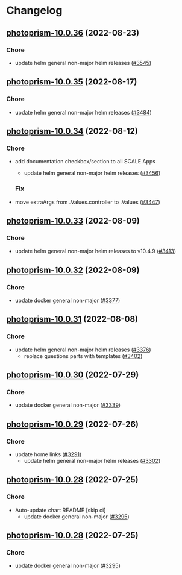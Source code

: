 # Changelog



## [photoprism-10.0.36](https://github.com/truecharts/charts/compare/photoprism-10.0.35...photoprism-10.0.36) (2022-08-23)

### Chore

- update helm general non-major helm releases ([#3545](https://github.com/truecharts/charts/issues/3545))




## [photoprism-10.0.35](https://github.com/truecharts/charts/compare/photoprism-10.0.34...photoprism-10.0.35) (2022-08-17)

### Chore

- update helm general non-major helm releases ([#3484](https://github.com/truecharts/charts/issues/3484))




## [photoprism-10.0.34](https://github.com/truecharts/charts/compare/photoprism-10.0.33...photoprism-10.0.34) (2022-08-12)

### Chore

- add documentation checkbox/section to all SCALE Apps
  - update helm general non-major helm releases ([#3456](https://github.com/truecharts/charts/issues/3456))

  ### Fix

- move extraArgs from .Values.controller to .Values ([#3447](https://github.com/truecharts/charts/issues/3447))




## [photoprism-10.0.33](https://github.com/truecharts/charts/compare/photoprism-10.0.32...photoprism-10.0.33) (2022-08-09)

### Chore

- update helm general non-major helm releases to v10.4.9 ([#3413](https://github.com/truecharts/charts/issues/3413))




## [photoprism-10.0.32](https://github.com/truecharts/charts/compare/photoprism-10.0.31...photoprism-10.0.32) (2022-08-09)

### Chore

- update docker general non-major ([#3377](https://github.com/truecharts/charts/issues/3377))




## [photoprism-10.0.31](https://github.com/truecharts/charts/compare/photoprism-10.0.30...photoprism-10.0.31) (2022-08-08)

### Chore

- update helm general non-major helm releases ([#3376](https://github.com/truecharts/charts/issues/3376))
  - replace questions parts with templates ([#3402](https://github.com/truecharts/charts/issues/3402))




## [photoprism-10.0.30](https://github.com/truecharts/apps/compare/photoprism-10.0.29...photoprism-10.0.30) (2022-07-29)

### Chore

- update docker general non-major ([#3339](https://github.com/truecharts/apps/issues/3339))




## [photoprism-10.0.29](https://github.com/truecharts/apps/compare/photoprism-10.0.28...photoprism-10.0.29) (2022-07-26)

### Chore

- update home links ([#3291](https://github.com/truecharts/apps/issues/3291))
  - update helm general non-major helm releases ([#3302](https://github.com/truecharts/apps/issues/3302))




## [photoprism-10.0.28](https://github.com/truecharts/apps/compare/photoprism-10.0.27...photoprism-10.0.28) (2022-07-25)

### Chore

- Auto-update chart README [skip ci]
  - update docker general non-major ([#3295](https://github.com/truecharts/apps/issues/3295))




## [photoprism-10.0.28](https://github.com/truecharts/apps/compare/photoprism-10.0.27...photoprism-10.0.28) (2022-07-25)

### Chore

- update docker general non-major ([#3295](https://github.com/truecharts/apps/issues/3295))

